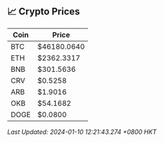 ## 📈 Crypto Prices

| Coin | Price |
| ---- | ----- |
| BTC | $46180.0640 |
| ETH | $2362.3317 |
| BNB | $301.5636 |
| CRV | $0.5258 |
| ARB | $1.9016 |
| OKB | $54.1682 |
| DOGE | $0.0800 |

_Last Updated: 2024-01-10 12:21:43.274 +0800 HKT_
